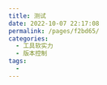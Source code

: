 ```yaml
---
title: 测试
date: 2022-10-07 22:17:08
permalink: /pages/f2bd65/
categories:
  - 工具软实力
  - 版本控制
tags:
  - 
---
```

